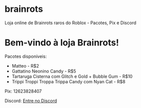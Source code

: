 # brainrots
Loja online de Brainrots raros do Roblox - Pacotes, Pix e Discord
<!DOCTYPE html>
<html lang="pt-BR">
<head>
<meta charset="UTF-8">
<title>BRAINROTS - Loja Roblox</title>
</head>
<body>
<h1>Bem-vindo à loja Brainrots!</h1>
<p>Pacotes disponíveis:</p>
<ul>
<li>Matteo - R$2</li>
<li>Gattatino Neonino Candy - R$5</li>
<li>Tartaruga Cisterna com Glitch e Gold + Bubble Gum - R$10</li>
<li>Trippi Troppi Troppa Trippa Candy com Nyan Cat - R$8</li>
</ul>
<p>Pix: 12623828407</p>
<p>Discord: <a href="https://discord.gg/QvUWcN3gPJ">Entre no Discord</a></p>
</body>
</html>
